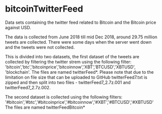 # bitcoinTwitterFeed
Data sets containing the twitter feed related to Bitcoin and the Bitcoin price against USD.

The data is collected from June 2018 till mid Dec 2018, around 29.75 million tweets are collected. There were some days when the server went down and the tweets were not collected. 

This is divided into two datasets, the first dataset of the tweets are collected by filtering the twitter strem using the following filter:
'bitcoin','btc','bitcoinprice','bitcoinnow','XBT','BTCUSD','XBTUSD', 'blockchain'.
The files are named twitterFeed*. Please note that due to the limitation on file size that can be uploaded to GitHub twitterFeed7.txt is zipped and then split into two files - twitterFeed7_2.7z.001 and twitterFeed7_2.7z.002.

The second dataset is collected using the following filters:
'#bitcoin','#btc','#bitcoinprice','#bitcoinnow','#XBT','#BTCUSD','#XBTUSD' 
The files are named twitterFeedBitcoin*
